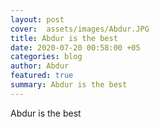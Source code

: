 ```yaml
---
layout: post
cover:  assets/images/Abdur.JPG
title: Abdur is the best
date: 2020-07-20 00:58:00 +05
categories: blog
author: Abdur
featured: true
summary: Abdur is the best
---
```


Abdur is the best

